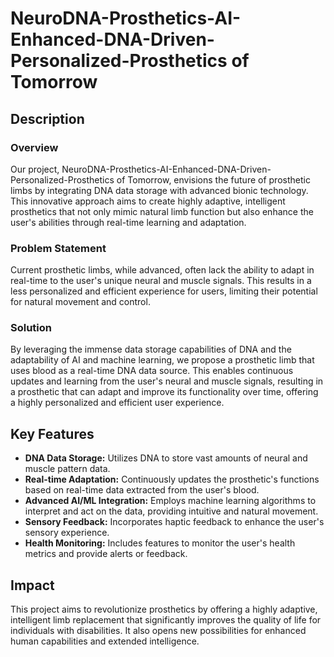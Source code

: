# NeuroDNA-Prosthetics-AI-Enhanced-DNA-Driven-Personalized-Prosthetics of Tomorrow

## Description

### Overview
Our project, NeuroDNA-Prosthetics-AI-Enhanced-DNA-Driven-Personalized-Prosthetics of Tomorrow, envisions the future of prosthetic limbs by integrating DNA data storage with advanced bionic technology. This innovative approach aims to create highly adaptive, intelligent prosthetics that not only mimic natural limb function but also enhance the user's abilities through real-time learning and adaptation.

### Problem Statement
Current prosthetic limbs, while advanced, often lack the ability to adapt in real-time to the user's unique neural and muscle signals. This results in a less personalized and efficient experience for users, limiting their potential for natural movement and control.

### Solution
By leveraging the immense data storage capabilities of DNA and the adaptability of AI and machine learning, we propose a prosthetic limb that uses blood as a real-time DNA data source. This enables continuous updates and learning from the user's neural and muscle signals, resulting in a prosthetic that can adapt and improve its functionality over time, offering a highly personalized and efficient user experience.

## Key Features

- **DNA Data Storage:** Utilizes DNA to store vast amounts of neural and muscle pattern data.
- **Real-time Adaptation:** Continuously updates the prosthetic's functions based on real-time data extracted from the user's blood.
- **Advanced AI/ML Integration:** Employs machine learning algorithms to interpret and act on the data, providing intuitive and natural movement.
- **Sensory Feedback:** Incorporates haptic feedback to enhance the user's sensory experience.
- **Health Monitoring:** Includes features to monitor the user's health metrics and provide alerts or feedback.

## Impact

This project aims to revolutionize prosthetics by offering a highly adaptive, intelligent limb replacement that significantly improves the quality of life for individuals with disabilities. It also opens new possibilities for enhanced human capabilities and extended intelligence.
